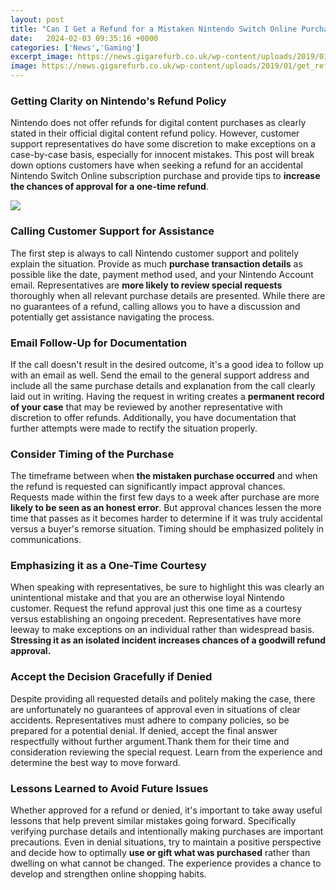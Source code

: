 ```yaml
---
layout: post
title: "Can I Get a Refund for a Mistaken Nintendo Switch Online Purchase?"
date:   2024-02-03 09:35:16 +0000
categories: ['News','Gaming']
excerpt_image: https://news.gigarefurb.co.uk/wp-content/uploads/2019/01/get_refund_on_switch_games_thumb800.jpg
image: https://news.gigarefurb.co.uk/wp-content/uploads/2019/01/get_refund_on_switch_games_thumb800.jpg
---
```


### **Getting Clarity on Nintendo's Refund Policy**
Nintendo does not offer refunds for digital content purchases as clearly stated in their official digital content refund policy. However, customer support representatives do have some discretion to make exceptions on a case-by-case basis, especially for innocent mistakes. This post will break down options customers have when seeking a refund for an accidental Nintendo Switch Online subscription purchase and provide tips to **increase the chances of approval for a one-time refund**. 

![](https://news.gigarefurb.co.uk/wp-content/uploads/2019/01/get_refund_on_switch_games_thumb800.jpg)
### **Calling Customer Support for Assistance**
The first step is always to call Nintendo customer support and politely explain the situation. Provide as much **purchase transaction details** as possible like the date, payment method used, and your Nintendo Account email. Representatives are **more likely to review special requests** thoroughly when all relevant purchase details are presented. While there are no guarantees of a refund, calling allows you to have a discussion and potentially get assistance navigating the process. 
### **Email Follow-Up for Documentation** 
If the call doesn't result in the desired outcome, it's a good idea to follow up with an email as well. Send the email to the general support address and include all the same purchase details and explanation from the call clearly laid out in writing. Having the request in writing creates a **permanent record of your case** that may be reviewed by another representative with discretion to offer refunds. Additionally, you have documentation that further attempts were made to rectify the situation properly.
### **Consider Timing of the Purchase**  
The timeframe between when **the mistaken purchase occurred** and when the refund is requested can significantly impact approval chances. Requests made within the first few days to a week after purchase are more **likely to be seen as an honest error**. But approval chances lessen the more time that passes as it becomes harder to determine if it was truly accidental versus a buyer's remorse situation. Timing should be emphasized politely in communications.
### **Emphasizing it as a One-Time Courtesy**
When speaking with representatives, be sure to highlight this was clearly an unintentional mistake and that you are an otherwise loyal Nintendo customer. Request the refund approval just this one time as a courtesy versus establishing an ongoing precedent. Representatives have more leeway to make exceptions on an individual rather than widespread basis. **Stressing it as an isolated incident increases chances of a goodwill refund approval.**
### **Accept the Decision Gracefully if Denied** 
Despite providing all requested details and politely making the case, there are unfortunately no guarantees of approval even in situations of clear accidents. Representatives must adhere to company policies, so be prepared for a potential denial. If denied, accept the final answer respectfully without further argument.Thank them for their time and consideration reviewing the special request. Learn from the experience and determine the best way to move forward.
### **Lessons Learned to Avoid Future Issues**
Whether approved for a refund or denied, it's important to take away useful lessons that help prevent similar mistakes going forward. Specifically verifying purchase details and intentionally making purchases are important precautions. Even in denial situations, try to maintain a positive perspective and decide how to optimally **use or gift what was purchased** rather than dwelling on what cannot be changed. The experience provides a chance to develop and strengthen online shopping habits.